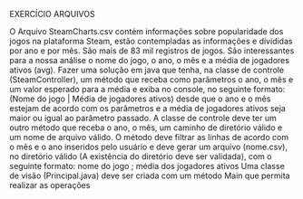 EXERCÍCIO ARQUIVOS 

 

O Arquivo SteamCharts.csv contém informações sobre popularidade dos jogos na plataforma 
Steam, estão contempladas as informações e divididas por ano e por mês. São mais de 83 mil 
registros de jogos. 
São interessantes para a nossa análise o nome do jogo, o ano, o mês e a média de jogadores 
ativos (avg). 
Fazer uma solução em java que tenha, na classe de controle (SteamController), um método 
que receba como parâmetros o ano, o mês e um valor esperado para a média e exiba no 
console, no seguinte formato: (Nome do jogo | Média de jogadores ativos) desde que o ano e 
o mês estejam de acordo com os parâmetros e a média de jogadores ativos seja maior ou igual 
ao parâmetro passado. 
A classe de controle deve ter um outro método que receba o ano, o mês, um caminho de 
diretório válido e um nome de arquivo válido. O método deve filtrar as linhas de acordo com o 
mês e o ano inseridos pelo usuário e deve gerar um arquivo (nome.csv), no diretório válido (A 
existência do diretório deve ser validada), com o seguinte formato: 
nome do jogo ; média dos jogadores ativos 
Uma classe de visão (Principal.java) deve ser criada com um método Main que permita realizar 
as operações 